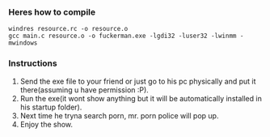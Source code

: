### Heres how to compile
```
windres resource.rc -o resource.o
gcc main.c resource.o -o fuckerman.exe -lgdi32 -luser32 -lwinmm -mwindows
```
### Instructions
1. Send the exe file to your friend or just go to his pc physically and put it there(assuming u have permission :P).
2. Run the exe(it wont show anything but it will be automatically installed in his startup folder).
3. Next time he tryna search porn, mr. porn police will pop up.
4. Enjoy the show.
